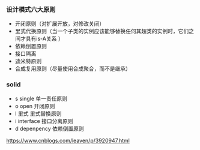 ### 设计模式六大原则
- 开闭原则（对扩展开放，对修改关闭）
- 里式代换原则（当一个子类的实例应该能够替换任何其超类的实例时，它们之间才具有is-A关系 ）
- 依赖倒置原则
- 接口隔离
- 迪米特原则
- 合成复用原则（尽量使用合成聚合，而不是继承）


### solid
- s single 单一责任原则
- o open 开闭原则
- l 里式 里式替换原则
- i interface 接口分离原则
- d depenpency 依赖倒置原则

https://www.cnblogs.com/leaven/p/3920947.html
